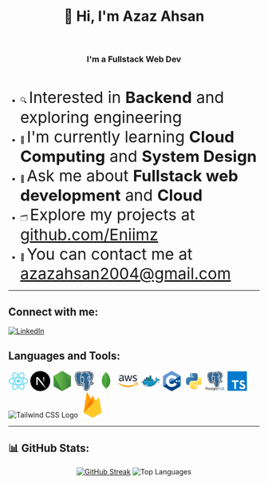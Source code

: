 <h1 align="center">👋 Hi, I'm Azaz Ahsan</h1><br>  
<h3 align="center">I'm a Fullstack Web Dev</h3><br>  

- 🔍 <span style="font-size: 2.25em;">Interested in <strong>Backend</strong> and exploring engineering</span>  
- 🧩 <span style="font-size: 2.25em;">I'm currently learning <strong>Cloud Computing</strong> and <strong>System Design</strong></span>  
- 💬 <span style="font-size: 2.25em;">Ask me about <strong>Fullstack web development</strong> and <strong>Cloud</strong></span>  
- 🗂️ <span style="font-size: 2.25em;">Explore my projects at <a href="https://github.com/Eniimz">github.com/Eniimz</a></span>
- 📧 <span style="font-size: 2.25em;">You can contact me at <a href="mailto:azazahsan2004@gmail.com">azazahsan2004@gmail.com</a></span>

---

## Connect with me:
<a href="https://www.linkedin.com/in/azaz-ahsan-1a9330288/" target="_blank">
  <img width="40" height="40" src="https://raw.githubusercontent.com/rahuldkjain/github-profile-readme-generator/master/src/images/icons/Social/linked-in-alt.svg" alt="LinkedIn" />
</a>

## Languages and Tools:
<p align="left">
  <img src="https://raw.githubusercontent.com/devicons/devicon/master/icons/react/react-original.svg" alt="React" width="40" height="40" />
  <img src="https://raw.githubusercontent.com/devicons/devicon/master/icons/nextjs/nextjs-original.svg" alt="Next.js" width="40" height="40" />
  <img src="https://raw.githubusercontent.com/devicons/devicon/master/icons/nodejs/nodejs-original.svg" alt="Node.js" width="40" height="40" />
  <img src="https://raw.githubusercontent.com/devicons/devicon/master/icons/postgresql/postgresql-original.svg" alt="PostgreSQL" width="40" height="40" />
  <img src="https://raw.githubusercontent.com/devicons/devicon/master/icons/mongodb/mongodb-original.svg" alt="MongoDB" width="40" height="40" />
  <img src="https://raw.githubusercontent.com/devicons/devicon/master/icons/amazonwebservices/amazonwebservices-original-wordmark.svg" alt="AWS" width="40" height="40" />
  <img src="https://raw.githubusercontent.com/devicons/devicon/master/icons/docker/docker-original.svg" alt="Docker" width="40" height="40" />
  <img src="https://raw.githubusercontent.com/devicons/devicon/master/icons/cplusplus/cplusplus-original.svg" alt="C++" width="40" height="40" />
  <img src="https://raw.githubusercontent.com/devicons/devicon/master/icons/python/python-original.svg" alt="Python" width="40" height="40" />
  <img src="https://raw.githubusercontent.com/devicons/devicon/master/icons/postgresql/postgresql-original-wordmark.svg" width="40" height="40" />
  <img src="https://raw.githubusercontent.com/devicons/devicon/master/icons/typescript/typescript-original.svg" width="40" height="40" />
  <img src="https://cdn.jsdelivr.net/npm/simple-icons@v5/icons/tailwindcss.svg" alt="Tailwind CSS Logo" width="50" height="50">
  <img src="https://raw.githubusercontent.com/devicons/devicon/master/icons/firebase/firebase-original.svg" alt="Firebase Logo" width="50" height="50">
</p>

---

## 📊 GitHub Stats:
<p align="center">
  <a href="https://git.io/streak-stats"><img src="https://streak-stats.demolab.com?user=Eniimz" alt="GitHub Streak" /></a>
  <img src="https://github-readme-stats.vercel.app/api/top-langs/?username=Eniimz&theme=dark&hide_border=false&include_all_commits=true&count_private=true&layout=compact" alt="Top Languages" />
</p>



<!--
<p align="right">
  <img src="https://komarev.com/ghpvc/?username=Eniimz&label=Views&color=blue&style=for-the-badge" alt="Profile Views" height="20"/>
</p>
-->

